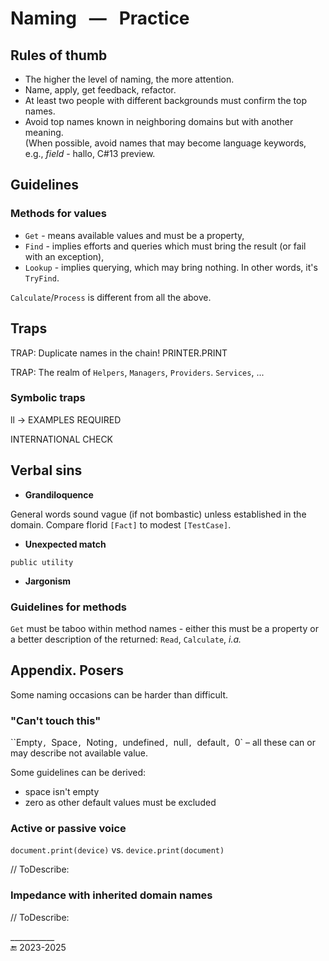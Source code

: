 # Naming &nbsp;&nbsp;&mdash;&nbsp;&nbsp; Practice

## Rules of thumb

* The higher the level of naming, the more attention.
* Name, apply, get feedback, refactor.
* At least two people with different backgrounds must confirm the top names.
* Avoid top names known in neighboring domains but with another meaning.\
(When possible, avoid names that may become language keywords, e.g., _field_ - hallo, C#13 preview.

## Guidelines

### Methods for values

* `Get` - means available values and must be a property,
* `Find` - implies efforts and queries which must bring the result (or fail with an exception),
* `Lookup` - implies querying, which may bring nothing. In other words, it's `TryFind`.

`Calculate`/`Process` is different from all the above.

## Traps

TRAP: Duplicate names in the chain!     PRINTER.PRINT

TRAP: The realm of `Helpers`, `Managers`, `Providers`. `Services`, ...

### Symbolic traps

ll -> EXAMPLES REQUIRED

INTERNATIONAL CHECK

## Verbal sins

- **Grandiloquence** 

General words sound vague (if not bombastic) unless established in the domain. Compare florid `[Fact]` to modest `[TestCase]`. 

- **Unexpected match** 

`public utility`

- **Jargonism**

### Guidelines for methods

`Get` must be taboo within method names - either this must be a property or a better description of the returned: `Read`, `Calculate`, _i.a._

## Appendix. Posers

Some naming occasions can be harder than difficult.

### "Can't touch this"

``Empty`, `Space`, `Noting`, `undefined`, `null`, `default`, `0` &ndash; all these can or may describe not available value.

Some guidelines can be derived:

* space isn't empty
* zero as other default values must be excluded

### Active or passive voice

`document.print(device)` vs. `device.print(document)`

// ToDescribe:

### Impedance with inherited domain names

// ToDescribe:

\___________\
🔚 2023-2025
